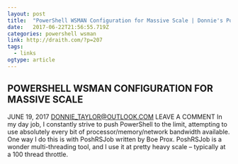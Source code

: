 ```yaml
---
layout: post 
title:  "PowerShell WSMAN Configuration for Massive Scale | Donnie's PowerShell, System Management, Monitoring, and General TechFoolery Blog" 
date:   2017-06-22T21:56:55.719Z 
categories: powershell wsman
link: http://draith.com/?p=207 
tags:
  - links
ogtype: article 
---
```


## POWERSHELL WSMAN CONFIGURATION FOR MASSIVE SCALE
JUNE 19, 2017 DONNIE_TAYLOR@OUTLOOK.COM	LEAVE A COMMENT
In my day job, I constantly strive to push PowerShell to the limit, attempting to use absolutely every bit of processor/memory/network bandwidth available. One way I do this is with PoshRSJob written by Boe Prox. PoshRSJob is a wonder multi-threading tool, and I use it at pretty heavy scale – typically at a 100 thread throttle.